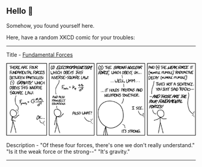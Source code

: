 ## Hello 👀

Somehow, you found yourself here.

Here, have a random XKCD comic for your troubles:

-----------------------------------

Title - [Fundamental Forces](https://xkcd.com/1489)

![Fundamental Forces](./random_comic.png)

Description - "Of these four forces, there's one we don't really understand." "Is it the weak force or the strong--" "It's gravity."

-----------------------------------
